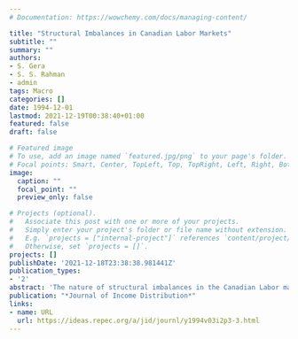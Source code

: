 ```yaml
---
# Documentation: https://wowchemy.com/docs/managing-content/

title: "Structural Imbalances in Canadian Labor Markets"
subtitle: ""
summary: ""
authors: 
- S. Gera
- S. S. Rahman
- admin
tags: Macro
categories: []
date: 1994-12-01
lastmod: 2021-12-19T00:38:40+01:00
featured: false
draft: false

# Featured image
# To use, add an image named `featured.jpg/png` to your page's folder.
# Focal points: Smart, Center, TopLeft, Top, TopRight, Left, Right, BottomLeft, Bottom, BottomRight.
image:
  caption: ""
  focal_point: ""
  preview_only: false

# Projects (optional).
#   Associate this post with one or more of your projects.
#   Simply enter your project's folder or file name without extension.
#   E.g. `projects = ["internal-project"]` references `content/project/deep-learning/index.md`.
#   Otherwise, set `projects = []`.
projects: []
publishDate: '2021-12-18T23:38:38.981441Z'
publication_types:
- '2'
abstract: 'The nature of structural imbalances in the Canadian Labor market is identified by analyzing the relationship between unemployment and job vacancies. Three potential sources of imbalances are examined: (1) the regional nature of the Canadian economy; (2) the rise in the incidence of long-term unemployment (of 12 months or more); and (3) differences in the rate of growth of unemployment across industrial sectors. The major findings are: growing structural imbalances; an increase in long-term unemployment was the major cause of the shift in most cases; both inter-and intraregional effects played a significant role, but interregional disparities were the dominant factor; and the dispersion in employment growth rates across industrial sectors did not seem to play a role.'
publication: "*Journal of Income Distribution*"
links:
- name: URL
  url: https://ideas.repec.org/a/jid/journl/y1994v03i2p3-3.html
---
```


